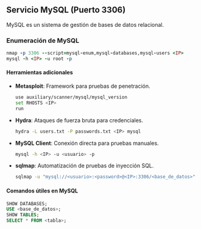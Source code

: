 ## Servicio MySQL (Puerto 3306)

MySQL es un sistema de gestión de bases de datos relacional.

### Enumeración de MySQL

```ruby
nmap -p 3306 --script=mysql-enum,mysql-databases,mysql-users <IP>
mysql -h <IP> -u root -p
```

#### Herramientas adicionales

- **Metasploit**: Framework para pruebas de penetración.
  ```bash
  use auxiliary/scanner/mysql/mysql_version
  set RHOSTS <IP>
  run
  ```

- **Hydra**: Ataques de fuerza bruta para credenciales.
  ```bash
  hydra -L users.txt -P passwords.txt <IP> mysql
  ```

- **MySQL Client**: Conexión directa para pruebas manuales.
  ```bash
  mysql -h <IP> -u <usuario> -p
  ```

- **sqlmap**: Automatización de pruebas de inyección SQL.
  ```bash
  sqlmap -u "mysql://<usuario>:<password>@<IP>:3306/<base_de_datos>"
  ```

#### Comandos útiles en MySQL

```sql
SHOW DATABASES;
USE <base_de_datos>;
SHOW TABLES;
SELECT * FROM <tabla>;
```